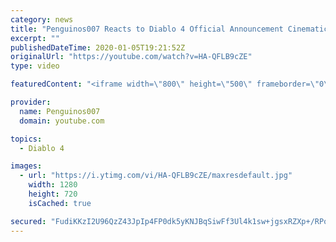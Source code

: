 ```yaml
---
category: news
title: "Penguinos007 Reacts to Diablo 4 Official Announcement Cinematic Trailer (Blizzcon 2019)"
excerpt: ""
publishedDateTime: 2020-01-05T19:21:52Z
originalUrl: "https://youtube.com/watch?v=HA-QFLB9cZE"
type: video

featuredContent: "<iframe width=\"800\" height=\"500\" frameborder=\"0\" src=\"https://www.youtube.com/embed/HA-QFLB9cZE\" allow=\"accelerometer; autoplay; encrypted-media; gyroscope; picture-in-picture\" allowfullscreen></iframe>"

provider:
  name: Penguinos007
  domain: youtube.com

topics:
  - Diablo 4

images:
  - url: "https://i.ytimg.com/vi/HA-QFLB9cZE/maxresdefault.jpg"
    width: 1280
    height: 720
    isCached: true

secured: "FudiKKzI2U96QzZ43JpIp4FP0dk5yKNJBqSiwFf3Ul4k1sw+jgsxRZXp+/RPoGaWpevthMs96XjkyPBEOb9Azwq74eoHfEz+OZmTqJ3hnd8B3mq7jud+PwKsGRMsWTqy4Cx2TAd+YyWc17wIblR7/mKI5cDse50650EKKUXDLZ+jvjk/n5CkRtWz1ESFDWgOY3ldwbsAxRlaKeYI7D7PJ7Ipr4soMnJ1mHNAk225IvmQrMDJnNZGCjci+sQ9bFSpOEx1Rx8TT3yn/RYzuE+SbeUPt3xFEfjt6oxGyPIJacKZMTtAKPbjPEBT+FLYU7d4lSw3Fdcie73QNSwzLC7nFmggJNIOt8Cim6KHJuVblq4DZ90wh+ABjLUkpWGunmCCH1XenfyBqemJSEF847aDYOHjzeie6iVso/tmyMyQpbMUwxasAWaKl+bRawPwrxfo;Fnkg5fGnlrhr2bHKOX5vVg=="
---
```


